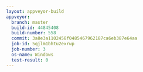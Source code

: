 ```yaml
---
layout: appveyor-build
appveyor:
  branch: master
  build-id: 44845408
  build-number: 558
  commit: 3a8e3a1102458f0485467962187ca6eb387e64aa
  job-id: 5qjlm1bhtu2exrwp
  job-number: 3
  os-name: Windows
  test-result: 0
---
```

